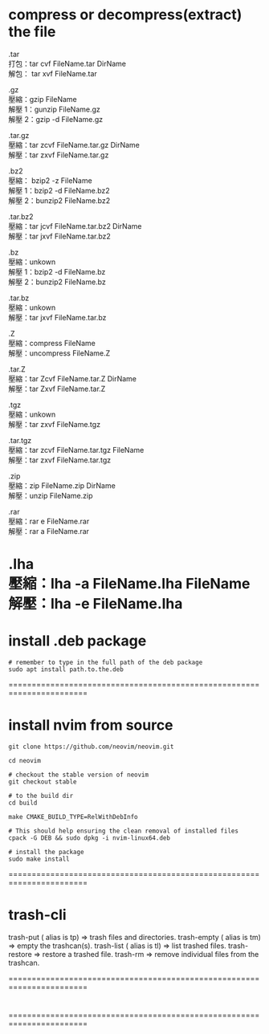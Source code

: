 # compress or decompress(extract) the file

.tar  
打包：tar cvf FileName.tar DirName  
解包： tar xvf FileName.tar

.gz  
壓縮：gzip FileName  
解壓 1：gunzip FileName.gz  
解壓 2：gzip -d FileName.gz

.tar.gz  
壓縮：tar zcvf FileName.tar.gz DirName  
解壓：tar zxvf FileName.tar.gz

.bz2  
壓縮： bzip2 -z FileName  
解壓 1：bzip2 -d FileName.bz2  
解壓 2：bunzip2 FileName.bz2

.tar.bz2  
壓縮：tar jcvf FileName.tar.bz2 DirName  
解壓：tar jxvf FileName.tar.bz2

.bz  
壓縮：unkown  
解壓 1：bzip2 -d FileName.bz  
解壓 2：bunzip2 FileName.bz

.tar.bz  
壓縮：unkown  
解壓：tar jxvf FileName.tar.bz

.Z  
壓縮：compress FileName  
解壓：uncompress FileName.Z

.tar.Z  
壓縮：tar Zcvf FileName.tar.Z DirName  
解壓：tar Zxvf FileName.tar.Z

.tgz  
壓縮：unkown  
解壓：tar zxvf FileName.tgz

.tar.tgz  
壓縮：tar zcvf FileName.tar.tgz FileName  
解壓：tar zxvf FileName.tar.tgz

.zip  
壓縮：zip FileName.zip DirName  
解壓：unzip FileName.zip

.rar  
壓縮：rar e FileName.rar  
解壓：rar a FileName.rar

.lha  
壓縮：lha -a FileName.lha FileName  
解壓：lha -e FileName.lha
=======================================================================

# install .deb package

```shell
# remember to type in the full path of the deb package
sudo apt install path.to.the.deb
```

=======================================================================

# install nvim from source

```shell
git clone https://github.com/neovim/neovim.git

cd neovim

# checkout the stable version of neovim
git checkout stable

# to the build dir
cd build

make CMAKE_BUILD_TYPE=RelWithDebInfo

# This should help ensuring the clean removal of installed files
cpack -G DEB && sudo dpkg -i nvim-linux64.deb

# install the package
sudo make install
```

=======================================================================

# trash-cli

trash-put ( alias is tp) => trash files and directories.
trash-empty ( alias is tm) => empty the trashcan(s).
trash-list ( alias is tl) => list trashed files.
trash-restore => restore a trashed file.
trash-rm => remove individual files from the trashcan.

=======================================================================

#

=======================================================================
